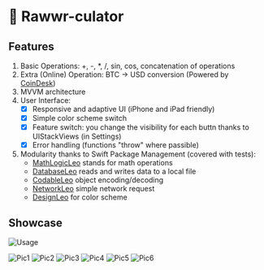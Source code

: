 # 🦁 Rawwr-culator

## Features
1. Basic Operations: +, -, *, /, sin, cos, concatenation of operations
2. Extra (Online) Operation: BTC -> USD conversion (Powered by [CoinDesk](https://www.coindesk.com/price/bitcoin))
3. MVVM architecture
4. User Interface: 
    - [x] Responsive and adaptive UI (iPhone and iPad friendly)
    - [x] Simple color scheme switch
    - [x] Feature switch: you change the visibility for each buttn thanks to UIStackViews (in Settings)
    - [x] Error handling (functions "throw" where passible)
5. Modularity thanks to Swift Package Management (covered with tests):
    - [MathLogicLeo](https://github.com/alekseypotapov-dev/MathLogicLeo) stands for math operations
    - [DatabaseLeo](https://github.com/alekseypotapov-dev/DatabaseLeo) reads and writes data to a local file
    - [CodableLeo](https://github.com/alekseypotapov-dev/CodableLeo) object encoding/decoding
    - [NetworkLeo](https://github.com/alekseypotapov-dev/NetworkLeo) simple network request
    - [DesignLeo](https://github.com/alekseypotapov-dev/DesignLeo) for color scheme

## Showcase
![Usage](https://github.com/alekseypotapov-dev/CalcLeo/blob/master/media/iPhone_portrait.gif)


![Pic1](https://github.com/alekseypotapov-dev/CalcLeo/blob/master/media/iphone-portrait-day.png)
![Pic2](https://github.com/alekseypotapov-dev/CalcLeo/blob/master/media/iphone-portrait-night.png)
![Pic3](https://github.com/alekseypotapov-dev/CalcLeo/blob/master/media/iphone-landscape-day.png)
![Pic4](https://github.com/alekseypotapov-dev/CalcLeo/blob/master/media/iphone-landscape-night.png)
![Pic5](https://github.com/alekseypotapov-dev/CalcLeo/blob/master/media/ipad-portrait-day.png)
![Pic6](https://github.com/alekseypotapov-dev/CalcLeo/blob/master/media/ipad-landscape-day.png)
